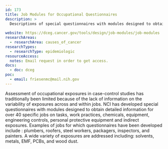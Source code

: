 ```yaml
---
id: 173
title: Job Modules for Occupational Questionnaires
description: >
  Descriptions of special questionnaires with modules designed to obtain detailed information for over 40 specific jobs, available from the Occupational and Environmental Epidemiology Branch of DCEG.
  
website: https://dceg.cancer.gov/tools/design/job-modules/job-modules
researchAreas:
  - researchArea: causes_of_cancer
researchTypes:
  - researchType: epidemiologic
resourceAccess:
  notes: Email request in order to get access.
docs:
  - doc: dceg
poc:
  - email: friesenmc@mail.nih.gov
---
```

Assessment of occupational exposures in case-control studies has traditionally been limited because of the lack of information on the variability of exposures across and within jobs. NCI has developed special questionnaires with modules designed to obtain detailed information for over 40 specific jobs on tasks, work practices, chemicals, equipment, engineering controls, personal protective equipment and indirect exposures. Examples of jobs for which questionnaires have been developed include : plumbers, roofers, steel workers, packagers, inspectors, and painters. A wide variety of exposures are addressed including: solvents, metals, EMF, PCBs, and wood dust.